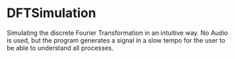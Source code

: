 # DFTSimulation
Simulating the discrete Fourier Transformation in an intuitive way. No Audio is used, but the program generates a signal in a slow tempo for the user to be able to understand all processes.
